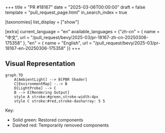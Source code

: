 +++
title = "PR #18167"
date = "2025-03-06T00:00:00"
draft = false
template = "pull_request_page.html"
in_search_index = true

[taxonomies]
list_display = ["show"]

[extra]
current_language = "en"
available_languages = {"zh-cn" = { name = "中文", url = "/pull_request/bevy/2025-03/pr-18167-zh-cn-20250306-175358" }, "en" = { name = "English", url = "/pull_request/bevy/2025-03/pr-18167-en-20250306-175358" }}
+++

## Visual Representation
```mermaid
graph TD
    A[AmbientLight] --> B[PBR Shader]
    C[EnvironmentMap] -.-> B
    D[LightProbe] --> C
    B --> E[Rendering Output]
    style A stroke:#green,stroke-width:4px
    style C stroke:#red,stroke-dasharray: 5 5
```

Key:
- Solid green: Restored components
- Dashed red: Temporarily removed components